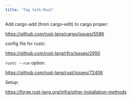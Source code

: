 ```yaml
---
title: 'Tag talk:Rust'
---
```


Add cargo-add (from cargo-edit) to cargo proper:

<https://github.com/rust-lang/cargo/issues/5586>

config file for rustc:

<https://github.com/rust-lang/rfcs/issues/2950>

`rustc --run` option:

<https://github.com/rust-lang/rust/issues/72406>

Setup:

<https://forge.rust-lang.org/infra/other-installation-methods>
